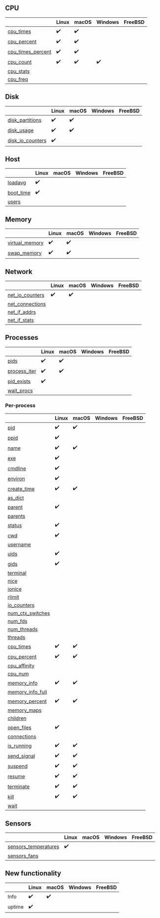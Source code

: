 ## CPU

|                                                                                        | Linux              | macOS              | Windows            | FreeBSD |
|----------------------------------------------------------------------------------------|--------------------|--------------------|--------------------|---------|
| [cpu_times](https://psutil.readthedocs.io/en/latest/#psutil.cpu_times)                 | :heavy_check_mark: | :heavy_check_mark: |                    |         |
| [cpu_percent](https://psutil.readthedocs.io/en/latest/#psutil.cpu_percent)             | :heavy_check_mark: | :heavy_check_mark: |                    |         |
| [cpu_times_percent](https://psutil.readthedocs.io/en/latest/#psutil.cpu_times_percent) | :heavy_check_mark: | :heavy_check_mark: |                    |         |
| [cpu_count](https://psutil.readthedocs.io/en/latest/#psutil.cpu_count)                 | :heavy_check_mark: | :heavy_check_mark: | :heavy_check_mark: |         |
| [cpu_stats](https://psutil.readthedocs.io/en/latest/#psutil.cpu_stats)                 |                    |                    |                    |         |
| [cpu_freq](https://psutil.readthedocs.io/en/latest/#psutil.cpu_freq)                   |                    |                    |                    |         |

## Disk

|                                                                                      | Linux              | macOS              | Windows | FreeBSD |
|--------------------------------------------------------------------------------------|--------------------|--------------------|---------|---------|
| [disk_partitions](https://psutil.readthedocs.io/en/latest/#psutil.disk_partitions)   | :heavy_check_mark: | :heavy_check_mark: |         |         |
| [disk_usage](https://psutil.readthedocs.io/en/latest/#psutil.disk_usage)             | :heavy_check_mark: | :heavy_check_mark: |         |         |
| [disk_io_counters](https://psutil.readthedocs.io/en/latest/#psutil.disk_io_counters) | :heavy_check_mark: |                    |         |         |

## Host

|                                                                                    | Linux              | macOS | Windows | FreeBSD |
|------------------------------------------------------------------------------------|--------------------|-------|---------|---------|
| [loadavg](https://psutil.readthedocs.io/en/latest/?badge=latest#psutil.getloadavg) | :heavy_check_mark: |       |         |         |
| [boot_time](https://psutil.readthedocs.io/en/latest/#psutil.boot_time)             | :heavy_check_mark: |       |         |         |
| [users](https://psutil.readthedocs.io/en/latest/#psutil.users)                     |                    |       |         |         |

## Memory

|                                                                                  | Linux              | macOS              | Windows | FreeBSD |
|----------------------------------------------------------------------------------|--------------------|--------------------|---------|---------|
| [virtual_memory](https://psutil.readthedocs.io/en/latest/#psutil.virtual_memory) | :heavy_check_mark: | :heavy_check_mark: |         |         |
| [swap_memory](https://psutil.readthedocs.io/en/latest/#psutil.swap_memory)       | :heavy_check_mark: | :heavy_check_mark: |         |         |

## Network

|                                                                                    | Linux              | macOS              | Windows | FreeBSD |
|------------------------------------------------------------------------------------|--------------------|--------------------|---------|---------|
| [net_io_counters](https://psutil.readthedocs.io/en/latest/#psutil.net_io_counters) | :heavy_check_mark: | :heavy_check_mark: |         |         |
| [net_connections](https://psutil.readthedocs.io/en/latest/#psutil.net_connections) |                    |                    |         |         |
| [net_if_addrs](https://psutil.readthedocs.io/en/latest/#psutil.net_if_addrs)       |                    |                    |         |         |
| [net_if_stats](https://psutil.readthedocs.io/en/latest/#psutil.net_if_stats)       |                    |                    |         |         |

## Processes

|                                                                              | Linux              | macOS              | Windows | FreeBSD |
|------------------------------------------------------------------------------|--------------------|--------------------|---------|---------|
| [pids](https://psutil.readthedocs.io/en/latest/#psutil.pids)                 | :heavy_check_mark: | :heavy_check_mark: |         |         |
| [process_iter](https://psutil.readthedocs.io/en/latest/#psutil.process_iter) | :heavy_check_mark: | :heavy_check_mark: |         |         |
| [pid_exists](https://psutil.readthedocs.io/en/latest/#psutil.pid_exists)     | :heavy_check_mark: |                    |         |         |
| [wait_procs](https://psutil.readthedocs.io/en/latest/#psutil.wait_procs)     |                    |                    |         |         |

### Per-process

|                                                                                              | Linux              | macOS              | Windows | FreeBSD |
|----------------------------------------------------------------------------------------------|--------------------|--------------------|---------|---------|
| [pid](https://psutil.readthedocs.io/en/latest/#psutil.Process.pid)                           | :heavy_check_mark: | :heavy_check_mark: |         |         |
| [ppid](https://psutil.readthedocs.io/en/latest/#psutil.Process.ppid)                         | :heavy_check_mark: |                    |         |         |
| [name](https://psutil.readthedocs.io/en/latest/#psutil.Process.name)                         | :heavy_check_mark: | :heavy_check_mark: |         |         |
| [exe](https://psutil.readthedocs.io/en/latest/#psutil.Process.exe)                           | :heavy_check_mark: |                    |         |         |
| [cmdline](https://psutil.readthedocs.io/en/latest/#psutil.Process.cmdline)                   | :heavy_check_mark: |                    |         |         |
| [environ](https://psutil.readthedocs.io/en/latest/#psutil.Process.environ)                   | :heavy_check_mark: |                    |         |         |
| [create_time](https://psutil.readthedocs.io/en/latest/#psutil.Process.create_time)           | :heavy_check_mark: | :heavy_check_mark: |         |         |
| [as_dict](https://psutil.readthedocs.io/en/latest/#psutil.Process.as_dict)                   |                    |                    |         |         |
| [parent](https://psutil.readthedocs.io/en/latest/#psutil.Process.parent)                     | :heavy_check_mark: |                    |         |         |
| [parents](https://psutil.readthedocs.io/en/latest/#psutil.Process.parents)                   |                    |                    |         |         |
| [status](https://psutil.readthedocs.io/en/latest/#psutil.Process.status)                     | :heavy_check_mark: |                    |         |         |
| [cwd](https://psutil.readthedocs.io/en/latest/#psutil.Process.cwd)                           | :heavy_check_mark: |                    |         |         |
| [username](https://psutil.readthedocs.io/en/latest/#psutil.Process.username)                 |                    |                    |         |         |
| [uids](https://psutil.readthedocs.io/en/latest/#psutil.Process.uids)                         | :heavy_check_mark: |                    |         |         |
| [gids](https://psutil.readthedocs.io/en/latest/#psutil.Process.gids)                         | :heavy_check_mark: |                    |         |         |
| [terminal](https://psutil.readthedocs.io/en/latest/#psutil.Process.terminal)                 |                    |                    |         |         |
| [nice](https://psutil.readthedocs.io/en/latest/#psutil.Process.nice)                         |                    |                    |         |         |
| [ionice](https://psutil.readthedocs.io/en/latest/#psutil.Process.ionice)                     |                    |                    |         |         |
| [rlimit](https://psutil.readthedocs.io/en/latest/#psutil.Process.rlimit)                     |                    |                    |         |         |
| [io_counters](https://psutil.readthedocs.io/en/latest/#psutil.Process.io_counters)           |                    |                    |         |         |
| [num_ctx_switches](https://psutil.readthedocs.io/en/latest/#psutil.Process.num_ctx_switches) |                    |                    |         |         |
| [num_fds](https://psutil.readthedocs.io/en/latest/#psutil.Process.num_fds)                   |                    |                    |         |         |
| [num_threads](https://psutil.readthedocs.io/en/latest/#psutil.Process.num_threads)           |                    |                    |         |         |
| [threads](https://psutil.readthedocs.io/en/latest/#psutil.Process.threads)                   |                    |                    |         |         |
| [cpu_times](https://psutil.readthedocs.io/en/latest/#psutil.Process.cpu_times)               | :heavy_check_mark: | :heavy_check_mark: |         |         |
| [cpu_percent](https://psutil.readthedocs.io/en/latest/#psutil.Process.cpu_percent)           | :heavy_check_mark: | :heavy_check_mark: |         |         |
| [cpu_affinity](https://psutil.readthedocs.io/en/latest/#psutil.Process.cpu_affinity)         |                    |                    |         |         |
| [cpu_num](https://psutil.readthedocs.io/en/latest/#psutil.Process.cpu_num)                   |                    |                    |         |         |
| [memory_info](https://psutil.readthedocs.io/en/latest/#psutil.Process.memory_info)           | :heavy_check_mark: | :heavy_check_mark: |         |         |
| [memory_info_full](https://psutil.readthedocs.io/en/latest/#psutil.Process.memory_info_full) |                    |                    |         |         |
| [memory_percent](https://psutil.readthedocs.io/en/latest/#psutil.Process.memory_percent)     | :heavy_check_mark: | :heavy_check_mark: |         |         |
| [memory_maps](https://psutil.readthedocs.io/en/latest/#psutil.Process.memory_maps)           |                    |                    |         |         |
| [children](https://psutil.readthedocs.io/en/latest/#psutil.Process.children)                 |                    |                    |         |         |
| [open_files](https://psutil.readthedocs.io/en/latest/#psutil.Process.open_files)             | :heavy_check_mark: |                    |         |         |
| [connections](https://psutil.readthedocs.io/en/latest/#psutil.Process.connections)           |                    |                    |         |         |
| [is_running](https://psutil.readthedocs.io/en/latest/#psutil.Process.is_running)             | :heavy_check_mark: | :heavy_check_mark: |         |         |
| [send_signal](https://psutil.readthedocs.io/en/latest/#psutil.Process.send_signal)           | :heavy_check_mark: | :heavy_check_mark: |         |         |
| [suspend](https://psutil.readthedocs.io/en/latest/#psutil.Process.suspend)                   | :heavy_check_mark: | :heavy_check_mark: |         |         |
| [resume](https://psutil.readthedocs.io/en/latest/#psutil.Process.resume)                     | :heavy_check_mark: | :heavy_check_mark: |         |         |
| [terminate](https://psutil.readthedocs.io/en/latest/#psutil.Process.terminate)               | :heavy_check_mark: | :heavy_check_mark: |         |         |
| [kill](https://psutil.readthedocs.io/en/latest/#psutil.Process.kill)                         | :heavy_check_mark: | :heavy_check_mark: |         |         |
| [wait](https://psutil.readthedocs.io/en/latest/#psutil.Process.wait)                         |                    |                    |         |         |

## Sensors

|                                                                                              | Linux              | macOS | Windows | FreeBSD |
|----------------------------------------------------------------------------------------------|--------------------|-------|---------|---------|
| [sensors_temperatures](https://psutil.readthedocs.io/en/latest/#psutil.sensors_temperatures) | :heavy_check_mark: |       |         |         |
| [sensors_fans](https://psutil.readthedocs.io/en/latest/#psutil.sensors_fans)                 |                    |       |         |         |

## New functionality

|        | Linux              | macOS              | Windows | FreeBSD |
|--------|--------------------|--------------------|---------|---------|
| Info   | :heavy_check_mark: | :heavy_check_mark: |         |         |
| uptime | :heavy_check_mark: |                    |         |         |
